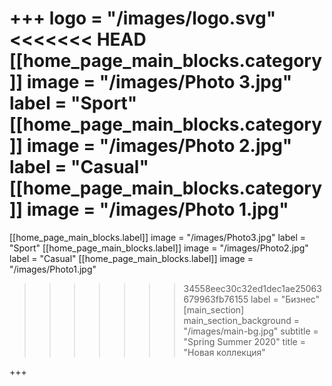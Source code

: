 +++
logo = "/images/logo.svg"
<<<<<<< HEAD
[[home_page_main_blocks.category]]
image = "/images/Photo 3.jpg"
label = "Sport"
[[home_page_main_blocks.category]]
image = "/images/Photo 2.jpg"
label = "Casual"
[[home_page_main_blocks.category]]
image = "/images/Photo 1.jpg"
=======
[[home_page_main_blocks.label]]
image = "/images/Photo3.jpg"
label = "Sport"
[[home_page_main_blocks.label]]
image = "/images/Photo2.jpg"
label = "Casual"
[[home_page_main_blocks.label]]
image = "/images/Photo1.jpg"
>>>>>>> 34558eec30c32ed1dec1ae25063679963fb76155
label = "Бизнес"
[main_section]
main_section_background = "/images/main-bg.jpg"
subtitle = "Spring Summer 2020"
title = "Новая коллекция"

+++
